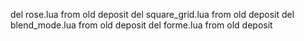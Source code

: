 del rose.lua from old deposit
del square_grid.lua from old deposit
del blend_mode.lua from old deposit
del forme.lua from old deposit

